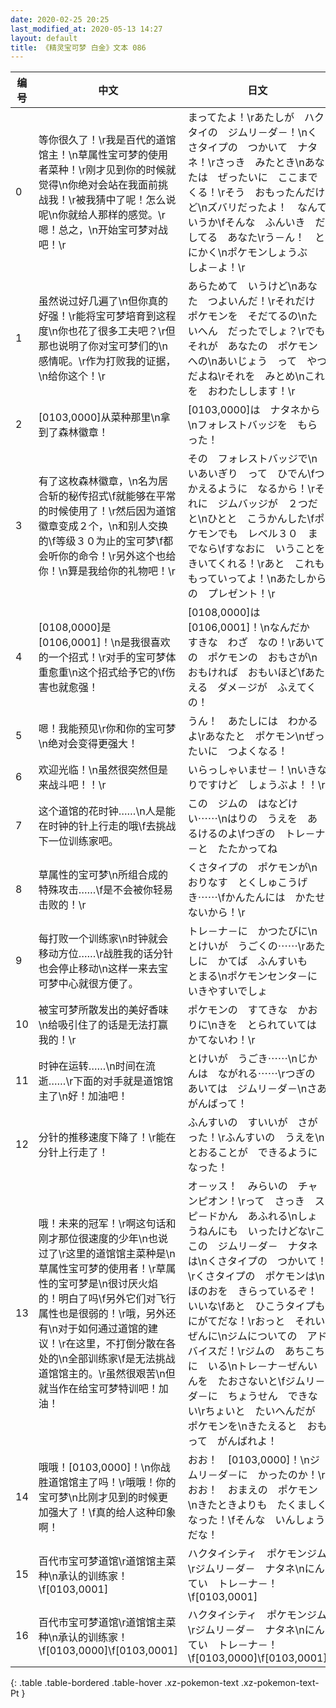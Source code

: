 ```yaml
---
date: 2020-02-25 20:25
last_modified_at: 2020-05-13 14:27
layout: default
title: 《精灵宝可梦 白金》文本 086
---
```

| 编号 | 中文 | 日文 |
| ---- | ---- | ---- |
| 0 | 等你很久了！\r我是百代的道馆馆主！\n草属性宝可梦的使用者菜种！\r刚才见到你的时候就觉得\n你绝对会站在我面前挑战我！\r被我猜中了呢！怎么说呢\n你就给人那样的感觉。\r嗯！总之，\n开始宝可梦对战吧！\r | まってたよ！\rあたしが　ハクタイの　ジムリ－ダ－！\nくさタイプの　つかいて　ナタネ！\rさっき　みたとき\nあなたは　ぜったいに　ここまでくる！\rそう　おもったんだけど\nズバリだったよ！　なんていうか\fそんな　ふんいき　だしてる　あなた\rう－ん！　とにかく\nポケモンしょうぶ　しよ－よ！\r |
| 1 | 虽然说过好几遍了\n但你真的好强！\r能将宝可梦培育到这程度\n你也花了很多工夫吧？\r但那也说明了你对宝可梦们的\n感情呢。\r作为打败我的证据，\n给你这个！\r | あらためて　いうけど\nあなた　つよいんだ！\rそれだけ　ポケモンを　そだてるの\nたいへん　だったでしょ？\rでも　それが　あなたの　ポケモンへの\nあいじょう　って　やつ　だよね\rそれを　みとめ\nこれを　おわたしします！\r |
| 2 | [0103,0000]从菜种那里\n拿到了森林徽章！ | [0103,0000]は　ナタネから\nフォレストバッジを　もらった！ |
| 3 | 有了这枚森林徽章，\n名为居合斩的秘传招式\f就能够在平常的时候使用了！\r然后因为道馆徽章变成２个，\n和别人交换的\f等级３０为止的宝可梦\f都会听你的命令！\r另外这个也给你！\n算是我给你的礼物吧！\r | その　フォレストバッジで\nいあいぎり　って　ひでん\fつかえるように　なるから！\rそれに　ジムバッジが　２つだと\nひとと　こうかんした\fポケモンでも　レベル３０　までなら\fすなおに　いうことを　きいてくれる！\rあと　これも　もっていってよ！\nあたしからの　プレゼント！\r |
| 4 | [0108,0000]是[0106,0001]！\n是我很喜欢的一个招式！\r对手的宝可梦体重愈重\n这个招式给予它的\f伤害也就愈强！ | [0108,0000]は　[0106,0001]！\nなんだか　すきな　わざ　なの！\rあいての　ポケモンの　おもさが\nおもければ　おもいほど\fあたえる　ダメ－ジが　ふえてくの！ |
| 5 | 嗯！我能预见\r你和你的宝可梦\n绝对会变得更强大！ | うん！　あたしには　わかるよ\rあなたと　ポケモン\nぜったいに　つよくなる！ |
| 6 | 欢迎光临！\n虽然很突然但是来战斗吧！！\r | いらっしゃいませ－！\nいきなりですけど　しょうぶよ！！\r |
| 7 | 这个道馆的花时钟……\n人是能在时钟的针上行走的哦\f去挑战下一位训练家吧。 | この　ジムの　はなどけい⋯⋯\nはりの　うえを　あるけるのよ\fつぎの　トレ－ナ－と　たたかってね |
| 8 | 草属性的宝可梦\n所组合成的特殊攻击……\f是不会被你轻易击败的！\r | くさタイプの　ポケモンが\nおりなす　とくしゅこうげき⋯⋯\fかんたんには　かたせないから！\r |
| 9 | 每打败一个训练家\n时钟就会移动方位……\r战胜我的话分针也会停止移动\n这样一来去宝可梦中心就很方便了。 | トレ－ナ－に　かつたびに\nとけいが　うごくの⋯⋯\rあたしに　かてば　ふんすいも　とまる\nポケモンセンタ－に　いきやすいでしょ |
| 10 | 被宝可梦所散发出的美好香味\n给吸引住了的话是无法打赢我的！\r | ポケモンの　すてきな　かおりに\nきを　とられていては　かてないわ！\r |
| 11 | 时钟在运转……\n时间在流逝……\r下面的对手就是道馆馆主了\n好！加油吧！ | とけいが　うごき⋯⋯\nじかんは　ながれる⋯⋯\rつぎの　あいては　ジムリ－ダ－\nさあ　がんばって！ |
| 12 | 分针的推移速度下降了！\r能在分针上行走了！ | ふんすいの　すいいが　さがった！\rふんすいの　うえを\nとおることが　できるようになった！ |
| 13 | 哦！未来的冠军！\r啊这句话和刚才那位很速度的少年\n也说过了\r这里的道馆馆主菜种是\n草属性宝可梦的使用者！\r草属性的宝可梦是\n很讨厌火焰的！明白了吗\f另外它们对飞行属性也是很弱的！\r哦，另外还有\n对于如何通过道馆的建议！\r在这里，不打倒分散在各处的\n全部训练家\f是无法挑战道馆馆主的。\r虽然很艰苦\n但就当作在给宝可梦特训吧！加油！ | オ－ッス！　みらいの　チャンピオン！\rって　さっき　スピ－ドかん　あふれる\nしょうねんにも　いったけどな\rここの　ジムリ－ダ－　ナタネは\nくさタイプの　つかいて！\rくさタイプの　ポケモンは\nほのおを　きらっているぞ！　いいな\fあと　ひこうタイプも　にがてだな！\rおっと　それいぜんに\nジムについての　アドバイスだ！\rジムの　あちこちに　いる\nトレ－ナ－ぜんいんを　たおさないと\fジムリ－ダ－に　ちょうせん　できない\rちょいと　たいへんだが　ポケモンを\nきたえると　おもって　がんばれよ！ |
| 14 | 哦哦！[0103,0000]！\n你战胜道馆馆主了吗！\r哦哦！你的宝可梦\n比刚才见到的时候更加强大了！\f真的给人这种印象啊！ | おお！　[0103,0000]！\nジムリ－ダ－に　かったのか！\rおお！　おまえの　ポケモン\nきたときよりも　たくましくなった！\fそんな　いんしょう　だな！ |
| 15 | 百代市宝可梦道馆\r道馆馆主菜种\n承认的训练家！\f[0103,0001] | ハクタイシティ　ポケモンジム\rジムリ－ダ－　ナタネ\nにんてい　トレ－ナ－！\f[0103,0001] |
| 16 | 百代市宝可梦道馆\r道馆馆主菜种\n承认的训练家！\f[0103,0000]\f[0103,0001] | ハクタイシティ　ポケモンジム\rジムリ－ダ－　ナタネ\nにんてい　トレ－ナ－！\f[0103,0000]\f[0103,0001] |
{: .table .table-bordered .table-hover .xz-pokemon-text .xz-pokemon-text-Pt }